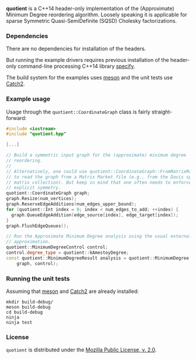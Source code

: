 **quotient** is a C++14 header-only implementation of the (Approximate)
Minimum Degree reordering algorithm. Loosely speaking it is applicable for
sparse Symmetric Quasi-SemiDefinite (SQSD) Cholesky factorizations.

### Dependencies
There are no dependencies for installation of the headers.

But running the example drivers requires previous installation of the
header-only command-line processing C++14 library
[specify](https://gitlab.com/jack_poulson/specify).

The build system for the examples uses [meson](http://mesonbuild.com) and
the unit tests use [Catch2](https://github.com/catchorg/Catch2).

### Example usage

Usage through the `quotient::CoordinateGraph` class is fairly straight-forward:
```c++
#include <iostream>
#include "quotient.hpp"

[...]

// Build a symmetric input graph for the (approximate) minimum degree
// reordering.
//
// Alternatively, one could use quotient::CoordinateGraph::FromMatrixMarket
// to read the graph from a Matrix Market file (e.g., from the Davis sparse
// matrix collection). But keep in mind that one often needs to enforce
// explicit symmetry.
quotient::CoordinateGraph graph;
graph.Resize(num_vertices);
graph.ReserveEdgeAdditions(num_edges_upper_bound);
for (quotient::Int index = 0; index < num_edges_to_add; ++index) {
  graph.QueueEdgeAddition(edge_source[index], edge_target[index]);
}
graph.FlushEdgeQueues();

// Run the Approximate Minimum Degree analysis using the usual external degree
// approximation.
quotient::MinimumDegreeControl control;
control.degree_type = quotient::kAmestoyDegree;
const quotient::MinimumDegreeResult analysis = quotient::MinimumDegree(
    graph, control);
```

### Running the unit tests
Assuming that [meson](http://mesonbuild.com) and
[Catch2](https://github.com/catchorg/Catch2) are already installed:
```
mkdir build-debug/
meson build-debug
cd build-debug
ninja
ninja test
```

### License
`quotient` is distributed under the
[Mozilla Public License, v. 2.0](https://www.mozilla.org/media/MPL/2.0/index.815ca599c9df.txt).
